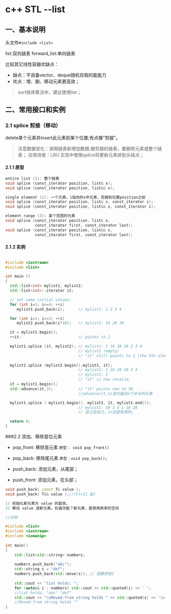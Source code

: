 # c++ STL --list

## 一、基本说明

头文件`#include <list>`

list:双向链表
forward_list:单向链表

比较其它线性容器优缺点：
* 缺点：不具备vector、deque随机存取的能能力
* 优点：增、删、移动元素更高效；
> sort排序算法中，建议使用list；


## 二、常用接口和实例

### 2.1 splice 剪接（移动）

delete某个元素并insert此元素到某个位置;有点像"剪接"。

> 注意数据变化：调用链表新增加数据;被剪接的链表，要删除元素或整个链表；
> 应用场景：LRU 实现中使用splice将更新元素排到头结点；

#### 2.1.1 原型

```c++
entire list (1): 整个链表
void splice (const_iterator position, list& x);
void splice (const_iterator position, list&& x);

single element (2): 一个元素，i指向的x中元素，剪接到位置position之前
void splice (const_iterator position, list& x, const_iterator i);
void splice (const_iterator position, list&& x, const_iterator i);

element range (3): 某个范围的元素
void splice (const_iterator position, list& x,
             const_iterator first, const_iterator last);
void splice (const_iterator position, list&& x,
             const_iterator first, const_iterator last);

```


#### 2.1.2 实例

```c++

#include <iostream>
#include <list>

int main ()
{
  std::list<int> mylist1, mylist2;
  std::list<int>::iterator it;

  // set some initial values:
  for (int i=1; i<=4; ++i)
     mylist1.push_back(i);      // mylist1: 1 2 3 4

  for (int i=1; i<=3; ++i)
     mylist2.push_back(i*10);   // mylist2: 10 20 30

  it = mylist1.begin();
  ++it;                         // points to 2

  mylist1.splice (it, mylist2); // mylist1: 1 10 20 30 2 3 4
                                // mylist2 (empty)
                                // "it" still points to 2 (the 5th element)
                                          
  mylist2.splice (mylist2.begin(),mylist1, it);
                                // mylist1: 1 10 20 30 3 4
                                // mylist2: 2
                                // "it" is now invalid.
  it = mylist1.begin();
  std::advance(it,3);           // "it" points now to 30
                                //advance(it,n)迭代器走n个步长的元素        

  mylist1.splice ( mylist1.begin(), mylist1, it, mylist1.end());
                                // mylist1: 30 3 4 1 10 20
                                // 自己剪自己，it还是有效的。

  return 0;
}
```


###2.2 添加、移除首位元素


* pop_front: 移除首元素 `原型： void pop_front()`
* pop_back: 移除尾元素 `原型：void pop_back();`

* push_back: 添加元素，从尾部；
* push_front: 添加元素，在头部；

```c++
void push_back( const T& value );
void push_back( T&& value );//(C++11 起)

1) 初始化新元素为 value 的副本。
2) 移动 value 进新元素。右值功能？新元素，是使用原来的空间

//示例

#include <list>
#include <iostream>
#include <iomanip>
 
int main()
{
    std::list<std::string> numbers;
 
    numbers.push_back("abc");
    std::string s = "def";
    numbers.push_back(std::move(s)); // 函数原型2
 
    std::cout << "list holds: ";
    for (auto&& i : numbers) std::cout << std::quoted(i) << ' ';
    //list holds: "abc" "def" 
    std::cout << "\nMoved-from string holds " << std::quoted(s) << '\n';
    //Moved-from string holds ""
}
 
   

```


